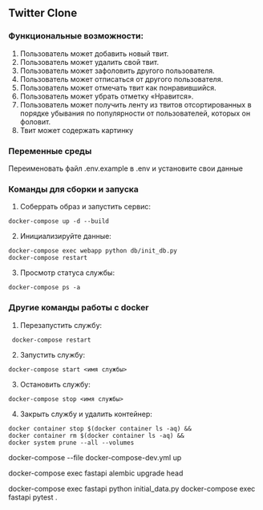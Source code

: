 ## Twitter Clone

### Функциональные возможности:
1. Пользователь может добавить новый твит.
2. Пользователь может удалить свой твит.
3. Пользователь может зафоловить другого пользователя.
4. Пользователь может отписаться от другого пользователя.
5. Пользователь может отмечать твит как понравившийся.
6. Пользователь может убрать отметку «Нравится».
7. Пользователь может получить ленту из твитов отсортированных в
порядке убывания по популярности от пользователей, которых он
фоловит.
8. Твит может содержать картинку

### Переменные среды
Переименовать файл .env.example в .env и установите свои данные

### Команды для сборки и запуска

1. Соберрать образ и запустить сервис: 
```
docker-compose up -d --build
```
2. Инициализируйте данные: 
```
docker-compose exec webapp python db/init_db.py 
docker-compose restart
```
3. Просмотр статуса службы:
```
docker-compose ps -a
```

### Другие команды работы с docker

1. Перезапустить службу:
```
 docker-compose restart
```
2. Запустить службу:
```
docker-compose start <имя службы>
```
3. Остановить службу:
```
docker-compose stop <имя службы>
```
4. Закрыть службу и удалить контейнер:
```
docker container stop $(docker container ls -aq) &&  
docker container rm $(docker container ls -aq) &&  
docker system prune --all --volumes

```
docker-compose --file docker-compose-dev.yml up

docker-compose exec fastapi alembic upgrade head

docker-compose exec fastapi python initial_data.py
docker-compose exec fastapi pytest .
